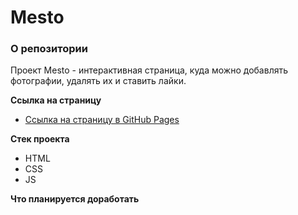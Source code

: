 # Mesto

### О репозитории

Проект Mesto - интерактивная страница, куда можно добавлять фотографии, удалять их и ставить лайки.

**Ссылка на страницу**

* [Ссылка на страницу в GitHub Pages](https://alexeyitm.github.io/mesto/)

**Стек проекта**

* HTML
* CSS
* JS

**Что планируется доработать**

